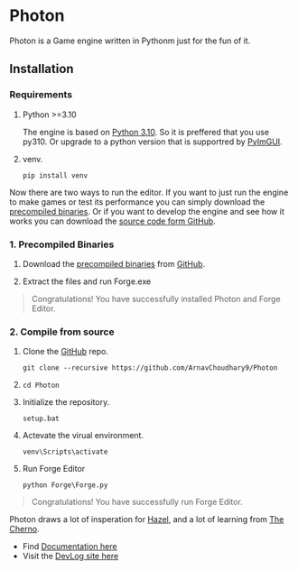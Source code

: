 # Photon

Photon is a Game engine written in Pythonm just for the fun of it.

## Installation

### Requirements

1. Python >=3.10

    The engine is based on [Python 3.10](https://www.python.org/downloads/release/python-31012). So it is preffered that you use py310. Or upgrade to a python version that is supportred by [PyImGUI](https://github.com/pyimgui/pyimgui).

1. venv.

    `pip install venv`

Now there are two ways to run the editor. If you want to just run the engine to make games or test its performance you can simply download the [precompiled binaries](https://github.com/ArnavChoudhary9/Photon/releases). Or if you want to develop the engine and see how it works you can download the [source code form GitHub](https://github.com/ArnavChoudhary9/Photon/).

### 1. Precompiled Binaries

1. Download the [precompiled binaries](https://github.com/ArnavChoudhary9/Photon/releases) from [GitHub](https://github.com/ArnavChoudhary9/Photon).

1. Extract the files and run Forge.exe

> Congratulations! You have successfully installed Photon and Forge Editor.

### 2. Compile from source

1. Clone the [GitHub](https://github.com/ArnavChoudhary9/Photon) repo.

    `git clone --recursive https://github.com/ArnavChoudhary9/Photon`

1. `cd Photon`

1. Initialize the repository.

    `setup.bat`

1. Actevate the virual environment.

    `venv\Scripts\activate`

1. Run Forge Editor

    `python Forge\Forge.py`

> Congratulations! You have successfully run Forge Editor.

Photon draws a lot of insperation for [Hazel](https://github.com/TheCherno/Hazel), and a lot of learning from [The Cherno](https://youtube.com/playlist?list=PLlrATfBNZ98dC-V-N3m0Go4deliWHPFwT&si=joZeeB9E0mV37S28).

- Find [Documentation here](https://arnavchoudhary9.github.io/Photon/docs/book)
- Visit the [DevLog site here](https://arnavchoudhary9.github.io/Photon/devlogs/book)
